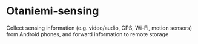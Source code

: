 Otaniemi-sensing
================

Collect sensing information (e.g. video/audio, GPS, Wi-Fi, motion sensors) from Android phones, and forward information to remote storage
